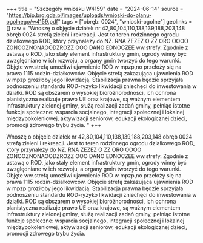 +++
title = "Szczegóły wniosku W4159"
date = "2024-06-14"
source = "https://bip.brg.gda.pl/images/uploads/wnioski-do-planu-ogolnego/w4159.pdf"
tags = ["obręb: 0024", "wnioski-ogolne"]
geolinks = []
raw = "Wnoszę o objęcie działek nr 42,80,104,110,138,139,188,203,148 obręb 0024 strefą zieleni i rekreacji. Jest to teren rodzinnego ogrodu działkowego ROD, który przynależy do NZ. RNA ZEZEZ O ZZ ORO OOOO ZONOOZNONAOODZROZZ OOO DANO EDNOCZEE ww.strefy. Zgodnie z ustawą o ROD, jako stały element infrastruktury gmin, ogrody winny być  uwzględniane w ich rozwoju, a organy gmin tworzyć do tego warunki. Objęte ww.strefą umożliwi  ujawnienie ROD w mpzp,no przełoży się na prawa 1115 rodzin-działkowców. Objęcie strefą  zakazująca ujawnienia ROD w mpzp groziłoby jego likwidacją. Stabilizacja prawna będzie sprzyjała podnoszeniu standardu ROD-ryzyko likwidacji zniechęci do inwestowania w działki. ROD są obszarem o wysokiej bioróżnorodności, ich ochrona planistyczna realizuje prawo UE oraz krajowe, są ważnym elementem infrastruktury zielonej gminy, służą realizacji zadań gminy, pełniąc istotne funkcje społeczne: wsparcia socjalnego, integracji społecznej i lokalnej międzypokoleniowej, aktywizacji seniorów, edukacji ekologicznej dzieci, promocji zdrowego trybu życia. "
+++

Wnoszę o objęcie działek nr 42,80,104,110,138,139,188,203,148 obręb 0024 strefą
zieleni i rekreacji. Jest to teren rodzinnego ogrodu działkowego ROD, który przynależy do
NZ. RNA ZEZEZ O ZZ ORO OOOO ZONOOZNONAOODZROZZ OOO DANO EDNOCZEE
ww.strefy. Zgodnie z ustawą o ROD, jako stały element infrastruktury gmin, ogrody winny być 
uwzględniane w ich rozwoju, a organy gmin tworzyć do tego warunki. Objęte ww.strefą umożliwi 
ujawnienie ROD w mpzp,no przełoży się na prawa 1115 rodzin-działkowców. Objęcie strefą 
zakazująca ujawnienia ROD w mpzp groziłoby jego likwidacją. Stabilizacja prawna będzie
sprzyjała podnoszeniu standardu ROD-ryzyko likwidacji zniechęci do inwestowania w działki.
ROD są obszarem o wysokiej bioróżnorodności, ich ochrona planistyczna realizuje prawo UE oraz
krajowe, są ważnym elementem infrastruktury zielonej gminy, służą realizacji zadań gminy,
pełniąc istotne funkcje społeczne: wsparcia socjalnego, integracji społecznej i lokalnej
międzypokoleniowej, aktywizacji seniorów, edukacji ekologicznej dzieci, promocji zdrowego
trybu życia.



